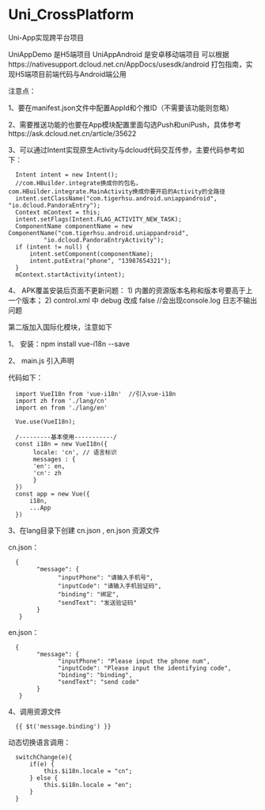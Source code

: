 # Uni_CrossPlatform
Uni-App实现跨平台项目

UniAppDemo 是H5端项目
UniAppAndroid 是安卓移动端项目
可以根据https://nativesupport.dcloud.net.cn/AppDocs/usesdk/android 打包指南，实现H5端项目前端代码与Android端公用

注意点：

1、要在manifest.json文件中配置AppId和个推ID（不需要该功能则忽略）

2、需要推送功能的也要在App模块配置里面勾选Push和uniPush，具体参考https://ask.dcloud.net.cn/article/35622

3、可以通过Intent实现原生Activity与dcloud代码交互传参，主要代码参考如下：


      Intent intent = new Intent();
      //com.HBuilder.integrate换成你的包名，com.HBuilder.integrate.MainActivity换成你要开启的Activity的全路径
      intent.setClassName("com.tigerhsu.android.uniappandroid", "io.dcloud.PandoraEntry"); 
      Context mContext = this;
      intent.setFlags(Intent.FLAG_ACTIVITY_NEW_TASK);
      ComponentName componentName = new ComponentName("com.tigerhsu.android.uniappandroid",
              "io.dcloud.PandoraEntryActivity");
      if (intent != null) {
          intent.setComponent(componentName);
          intent.putExtra("phone", "13987654321");
      }
      mContext.startActivity(intent);

4、 APK覆盖安装后页面不更新问题：
      1) 内置的资源版本名称和版本号要高于上一个版本；
      2) control.xml 中 debug 改成 false  //会出现console.log 日志不输出问题
      
      
第二版加入国际化模块，注意如下

1、 安装：npm install vue-i18n --save

2、 main.js 引入声明 

代码如下：

      import VueI18n from 'vue-i18n'  //引入vue-i18n
      import zh from './lang/cn'
      import en from './lang/en'

      Vue.use(VueI18n);

      /---------基本使用-----------/
      const i18n = new VueI18n({
           locale: 'cn', // 语言标识
           messages : {
           'en': en,
           'cn': zh
           }
      })
      const app = new Vue({
          i18n,
          ...App
      })

3、在lang目录下创建 cn.json , en.json 资源文件

cn.json：

      {
            "message": {
                  "inputPhone": "请输入手机号",
                  "inputCode": "请输入手机验证码",
                  "binding": "绑定",
                  "sendText": "发送验证码"
            }
       }

 

en.json：

      {
            "message": {
                  "inputPhone": "Please input the phone num",
                  "inputCode": "Please input the identifying code",
                  "binding": "binding",
                  "sendText": "send code"
            }
       }

4、调用资源文件

      {{ $t('message.binding') }}

动态切换语言调用：

      switchChange(e){
          if(e) {
              this.$i18n.locale = "cn";        
          } else {                    
              this.$i18n.locale = "en";
          }
      }

